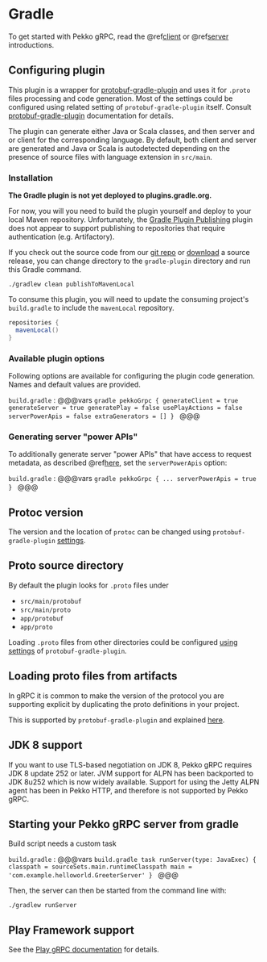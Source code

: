 # Gradle

To get started with Pekko gRPC, read the @ref[client](../client/index.md) or @ref[server](../server/index.md) introductions.

## Configuring plugin

This plugin is a wrapper for [protobuf-gradle-plugin](https://github.com/google/protobuf-gradle-plugin) and uses it for `.proto` files processing and code generation.
Most of the settings could be configured using related setting of `protobuf-gradle-plugin` itself.
Consult [protobuf-gradle-plugin](https://github.com/google/protobuf-gradle-plugin#protobuf-plugin-for-gradle-) documentation for details.

The plugin can generate either Java or Scala classes, and then server and or client for the corresponding language.
By default, both client and server are generated and Java or Scala is autodetected depending on the presence of source files with language extension in `src/main`.

### Installation

**The Gradle plugin is not yet deployed to plugins.gradle.org.**

For now, you will you need to build the plugin yourself and deploy to your local Maven repository.
Unfortunately, the [Gradle Plugin Publishing](https://docs.gradle.org/current/userguide/publishing_gradle_plugins.html) plugin
does not appear to support publishing to repositories that require authentication (e.g. Artifactory).

If you check out the source code from our [git repo](https://github.com/apache/incubator-pekko-grpc)
or [download](https://pekko.apache.org/download.html) a source release, you can change directory to the
`gradle-plugin` directory and run this Gradle command.

```shell
./gradlew clean publishToMavenLocal
```

To consume this plugin, you will need to update the consuming project's `build.gradle` to include the `mavenLocal` repository.

```groovy
repositories {
  mavenLocal()
}
```

### Available plugin options

Following options are available for configuring the plugin code generation.
Names and default values are provided.

`build.gradle`
:   @@@vars
    ```gradle
    pekkoGrpc {
        generateClient = true
        generateServer = true
        generatePlay = false
        usePlayActions = false
        serverPowerApis = false
        extraGenerators = []
    }
    ```
    @@@

### Generating server "power APIs"

To additionally generate server "power APIs" that have access to request metadata, as described
@ref[here](../server/details.md#accessing-request-metadata), set the `serverPowerApis` option:

`build.gradle`
:   @@@vars
    ```gradle
    pekkoGrpc {
      ...
      serverPowerApis = true
    }
    ```
    @@@

## Protoc version

The version and the location of `protoc` can be changed using `protobuf-gradle-plugin` [settings](https://github.com/google/protobuf-gradle-plugin#locate-external-executables).

## Proto source directory

By default the plugin looks for `.proto` files under

* `src/main/protobuf`
* `src/main/proto`
* `app/protobuf`
* `app/proto`

Loading `.proto` files from other directories could be configured [using settings](https://github.com/google/protobuf-gradle-plugin#customizing-source-directories)
of `protobuf-gradle-plugin`.

## Loading proto files from artifacts

In gRPC it is common to make the version of the protocol you are supporting
explicit by duplicating the proto definitions in your project.

This is supported by `protobuf-gradle-plugin` and explained [here](https://github.com/google/protobuf-gradle-plugin#protos-in-dependencies).

## JDK 8 support

If you want to use TLS-based negotiation on JDK 8, Pekko gRPC requires JDK 8 update 252 or later. JVM support for ALPN has been backported to JDK 8u252 which is now widely available.
Support for using the Jetty ALPN agent has been in Pekko HTTP, and therefore is not supported by Pekko gRPC.

## Starting your Pekko gRPC server from gradle

Build script needs a custom task

`build.gradle`
:   @@@vars
    ```build.gradle
    task runServer(type: JavaExec) {
      classpath = sourceSets.main.runtimeClasspath
      main = 'com.example.helloworld.GreeterServer'
    }
    ```
    @@@

Then, the server can then be started from the command line with:

```
./gradlew runServer
```

## Play Framework support

See the [Play gRPC documentation](https://github.com/playframework/play-grpc) for details.
